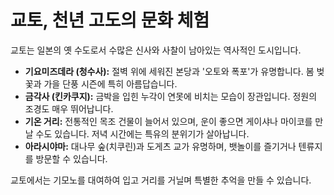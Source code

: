 # 교토, 천년 고도의 문화 체험

교토는 일본의 옛 수도로서 수많은 신사와 사찰이 남아있는 역사적인 도시입니다.

* **기요미즈데라 (청수사):** 절벽 위에 세워진 본당과 '오토와 폭포'가 유명합니다. 봄 벚꽃과 가을 단풍 시즌에 특히 아름답습니다.
* **금각사 (킨카쿠지):** 금박을 입힌 누각이 연못에 비치는 모습이 장관입니다. 정원의 조경도 매우 뛰어납니다.
* **기온 거리:** 전통적인 목조 건물이 늘어서 있으며, 운이 좋으면 게이샤나 마이코를 만날 수도 있습니다. 저녁 시간에는 특유의 분위기가 살아납니다.
* **아라시야마:** 대나무 숲(치쿠린)과 도게츠 교가 유명하며, 뱃놀이를 즐기거나 텐류지를 방문할 수 있습니다.

교토에서는 기모노를 대여하여 입고 거리를 거닐며 특별한 추억을 만들 수 있습니다.